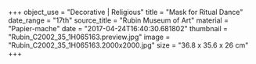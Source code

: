 +++
object_use = "Decorative | Religious"
title = "Mask for Ritual Dance"
date_range = "17th"
source_title = "Rubin Museum of Art"
material = "Papier-mache"
date = "2017-04-24T16:40:30.681802"
thumbnail = "Rubin_C2002_35_1H065163.preview.jpg"
image = "Rubin_C2002_35_1H065163.2000x2000.jpg"
size = "36.8 x 35.6 x 26 cm"
+++

